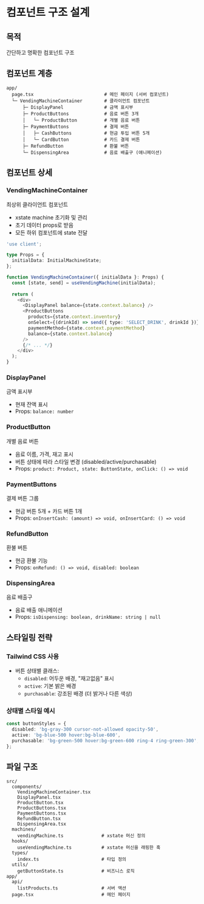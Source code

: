 # 컴포넌트 구조 설계

## 목적
간단하고 명확한 컴포넌트 구조

## 컴포넌트 계층

```
app/
  page.tsx                          # 메인 페이지 (서버 컴포넌트)
  └─ VendingMachineContainer        # 클라이언트 컴포넌트
      ├─ DisplayPanel               # 금액 표시부
      ├─ ProductButtons             # 음료 버튼 3개
      │   └─ ProductButton          # 개별 음료 버튼
      ├─ PaymentButtons             # 결제 버튼
      │   ├─ CashButtons            # 현금 투입 버튼 5개
      │   └─ CardButton             # 카드 결제 버튼
      ├─ RefundButton               # 환불 버튼
      └─ DispensingArea             # 음료 배출구 (애니메이션)
```

## 컴포넌트 상세

### VendingMachineContainer
최상위 클라이언트 컴포넌트
- xstate machine 초기화 및 관리
- 초기 데이터 props로 받음
- 모든 하위 컴포넌트에 state 전달

```typescript
'use client';

type Props = {
  initialData: InitialMachineState;
};

function VendingMachineContainer({ initialData }: Props) {
  const [state, send] = useVendingMachine(initialData);
  
  return (
    <div>
      <DisplayPanel balance={state.context.balance} />
      <ProductButtons 
        products={state.context.inventory}
        onSelect={(drinkId) => send({ type: 'SELECT_DRINK', drinkId })}
        paymentMethod={state.context.paymentMethod}
        balance={state.context.balance}
      />
      {/* ... */}
    </div>
  );
}
```

### DisplayPanel
금액 표시부
- 현재 잔액 표시
- Props: `balance: number`

### ProductButton
개별 음료 버튼
- 음료 이름, 가격, 재고 표시
- 버튼 상태에 따라 스타일 변경 (disabled/active/purchasable)
- Props: `product: Product, state: ButtonState, onClick: () => void`

### PaymentButtons
결제 버튼 그룹
- 현금 버튼 5개 + 카드 버튼 1개
- Props: `onInsertCash: (amount) => void, onInsertCard: () => void`

### RefundButton
환불 버튼
- 현금 환불 기능
- Props: `onRefund: () => void, disabled: boolean`

### DispensingArea
음료 배출구
- 음료 배출 애니메이션
- Props: `isDispensing: boolean, drinkName: string | null`

## 스타일링 전략

### Tailwind CSS 사용
- 버튼 상태별 클래스:
  - `disabled`: 어두운 배경, "재고없음" 표시
  - `active`: 기본 밝은 배경
  - `purchasable`: 강조된 배경 (더 밝거나 다른 색상)

### 상태별 스타일 예시
```typescript
const buttonStyles = {
  disabled: 'bg-gray-300 cursor-not-allowed opacity-50',
  active: 'bg-blue-500 hover:bg-blue-600',
  purchasable: 'bg-green-500 hover:bg-green-600 ring-4 ring-green-300',
};
```

## 파일 구조

```
src/
  components/
    VendingMachineContainer.tsx
    DisplayPanel.tsx
    ProductButton.tsx
    ProductButtons.tsx
    PaymentButtons.tsx
    RefundButton.tsx
    DispensingArea.tsx
  machines/
    vendingMachine.ts              # xstate 머신 정의
  hooks/
    useVendingMachine.ts           # xstate 머신을 래핑한 훅
  types/
    index.ts                       # 타입 정의
  utils/
    getButtonState.ts              # 비즈니스 로직
app/
  api/
    listProducts.ts                # 서버 액션
  page.tsx                         # 메인 페이지
```

